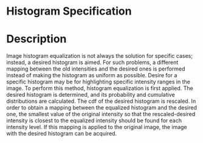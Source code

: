 # Histogram Specification

# Description
Image histogram equalization is not always the solution for specific cases; instead, a desired histogram is aimed. For such problems, a different mapping between the old intensities and the desired ones is performed instead of making the histogram as uniform as possible. Desire for a specific histogram may be for highlighting specific intensity ranges in the image.
To perform this method, histogram equalization is first applied. The desired histogram is determined, and its probability and cumulative distributions are calculated. The cdf of the desired histogram is rescaled. In order to obtain a mapping between the equalized histogram and the desired one, the smallest value of the original intensity so that the rescaled-desired intensity is closest to the equalized intensity should be found for each intensity level. If this mapping is applied to the original image, the image with the desired histogram can be acquired.

